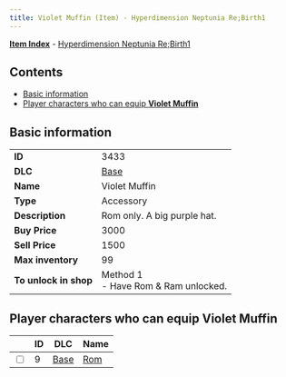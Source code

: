 ```yaml
---
title: Violet Muffin (Item) - Hyperdimension Neptunia Re;Birth1
---
```


[**Item Index**](/neptunia/rb1/item/index.html) - [Hyperdimension Neptunia Re;Birth1](/neptunia/rb1)

## Contents

- [Basic information](#basic-information)
- [Player characters who can equip **Violet Muffin**](#player-characters-who-can-equip-violet-muffin)
## Basic information

|   |   |
| -- | -- |
| **ID** | 3433 |
| **DLC** | [Base](/neptunia/rb1/dlc/1-base.html) |
| **Name** | Violet Muffin |
| **Type** | Accessory |
| **Description** | Rom only. A big purple hat. |
| **Buy Price** | 3000 |
| **Sell Price** | 1500 |
| **Max inventory** | 99 |
| **To unlock in shop** | Method 1<br />- Have Rom & Ram unlocked. |


## Player characters who can equip **Violet Muffin**

|    | ID | DLC | Name |
| -- | -- | --- | ---- |
| <input type="checkbox" id="rb1-player-1-9" class="trackbox" /> | 9 | [Base](/neptunia/rb1/dlc/1-base.html) | [Rom](/neptunia/rb1/player/1-9-rom.html) |
